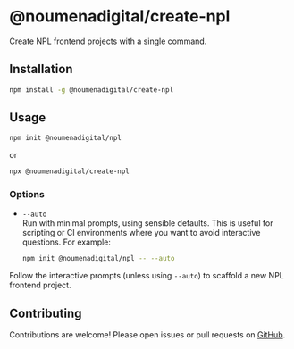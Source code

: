 # @noumenadigital/create-npl

Create NPL frontend projects with a single command.

## Installation

```sh
npm install -g @noumenadigital/create-npl
```

## Usage

```sh
npm init @noumenadigital/npl
```

or

```sh
npx @noumenadigital/create-npl
```

### Options

- `--auto`  
  Run with minimal prompts, using sensible defaults. This is useful for scripting or CI environments where you want to avoid interactive questions. For example:

  ```sh
  npm init @noumenadigital/npl -- --auto
  ```

Follow the interactive prompts (unless using `--auto`) to scaffold a new NPL frontend project.

## Contributing

Contributions are welcome! Please open issues or pull requests on [GitHub](https://github.com/noumenadigital/create-npl-frontend).
